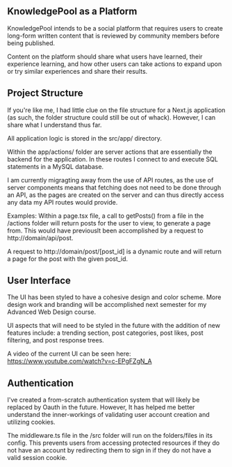 ## KnowledgePool as a Platform
KnowledgePool intends to be a social platform that requires 
users to create long-form written content that is reviewed by 
community members before being published. 

Content on the platform should share what users have learned, 
their experience learning, and how other users can take actions 
to expand upon or try similar experiences and share their results.

## Project Structure
If you're like me, I had little clue on the file structure for 
a Next.js application (as such, the folder structure could 
still be out of whack). However, I can share what I understand 
thus far.

All application logic is stored in the src/app/ directory.

Within the app/actions/ folder are server actions that are essentially the backend 
for the application. In these routes I connect to and execute
SQL statements in a MySQL database.

I am currently migragting away from the use of API routes, as the use of
server components means that fetching does not need to be done through an
API, as the pages are created on the server and can thus directly access any data
my API routes would provide.

Examples:
Within a page.tsx file, a call to getPosts() from a file in the /actions
folder will return posts for the user to view, to generate a page from.
This would have previouslt been accomplished by a request to http://domain/api/post.

A request to http://domain/post/[post_id] is a dynamic 
route and will return a page for the post with the given post_id.

## User Interface
The UI has been styled to have a cohesive design and color scheme.
More design work and branding will be accomplished next semester 
for my Advanced Web Design course. 

UI aspects that will need to be styled in the future with the addition
of new features include: a trending section, post categories, post likes, 
post filtering, and post response trees. 

A video of the current UI can be seen here: https://www.youtube.com/watch?v=c-EPgFZgN_A 

## Authentication
I've created a from-scratch authentication system that will likely be replaced by
Oauth in the future. However, It has helped me better understand the inner-workings
of validating user account creation and utilizing cookies.

The middleware.ts file in the /src folder will run on the folders/files in its config.
This prevents users from accessing protected resources if they do not have an account
by redirecting them to sign in if they do not have a valid session cookie. 